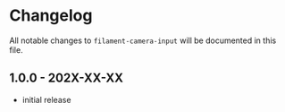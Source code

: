# Changelog

All notable changes to `filament-camera-input` will be documented in this file.

## 1.0.0 - 202X-XX-XX

- initial release
